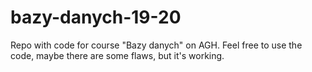# bazy-danych-19-20

Repo with code for course "Bazy danych" on AGH. Feel free to use the code, maybe there are some flaws, but it's working.
